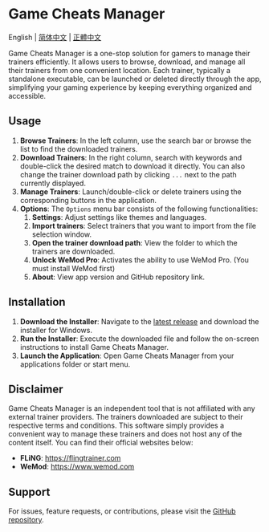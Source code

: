 # Game Cheats Manager

English | [简体中文](./README_CN.md) | [正體中文](./README_TW.md)

Game Cheats Manager is a one-stop solution for gamers to manage their trainers efficiently. It allows users to browse, download, and manage all their trainers from one convenient location. Each trainer, typically a standalone executable, can be launched or deleted directly through the app, simplifying your gaming experience by keeping everything organized and accessible.

## Usage

1. **Browse Trainers**: In the left column, use the search bar or browse the list to find the downloaded trainers.
2. **Download Trainers**: In the right column, search with keywords and double-click the desired match to download it directly. You can also change the trainer download path by clicking `...` next to the path currently displayed.
3. **Manage Trainers**: Launch/double-click or delete trainers using the corresponding buttons in the application.
4. **Options**: The `Options` menu bar consists of the following functionalities:
   1. **Settings**: Adjust settings like themes and languages.
   2. **Import trainers**: Select trainers that you want to import from the file selection window.
   3. **Open the trainer download path**: View the folder to which the trainers are downloaded.
   4. **Unlock WeMod Pro**: Activates the ability to use WeMod Pro. (You must install WeMod first)
   5. **About**: View app version and GitHub repository link.

## Installation

1. **Download the Installer**: Navigate to the [latest release](https://github.com/dyang886/Game-Cheats-Manager/releases) and download the installer for Windows.
2. **Run the Installer**: Execute the downloaded file and follow the on-screen instructions to install Game Cheats Manager.
3. **Launch the Application**: Open Game Cheats Manager from your applications folder or start menu.

## Disclaimer

Game Cheats Manager is an independent tool that is not affiliated with any external trainer providers. The trainers downloaded are subject to their respective terms and conditions. This software simply provides a convenient way to manage these trainers and does not host any of the content itself. You can find their official websites below:

- **FLiNG**: https://flingtrainer.com
- **WeMod**: https://www.wemod.com

## Support

For issues, feature requests, or contributions, please visit the [GitHub repository](https://github.com/dyang886/Game-Cheats-Manager).
